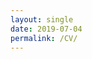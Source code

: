 ```yaml
---
layout: single
date: 2019-07-04
permalink: /CV/
---
```


<object data="/assets/cv/CV.pdf" type="application/pdf" width="100%" height="100%">
</object> 
